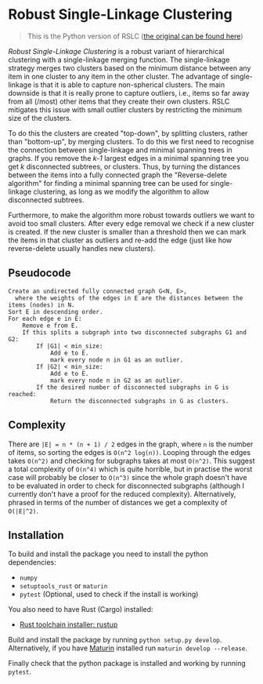 # Robust Single-Linkage Clustering

> This is the Python version of RSLC ([the original can be found here](../))

*Robust Single-Linkage Clustering* is a robust variant of hierarchical
clustering with a single-linkage merging function. The single-linkage strategy
merges two clusters based on the minimum distance between any item in one
cluster to any item in the other cluster. The advantage of single-linkage is
that it is able to capture non-spherical clusters. The main downside is that it
is really prone to capture outliers, i.e., items so far away from all (/most)
other items that they create their own clusters. RSLC mitigates this issue with
small outlier clusters by restricting the minimum size of the clusters.

To do this the clusters are created "top-down", by splitting clusters, rather
than "bottom-up", by merging clusters. To do this we first need to recognise the
connection between single-linkage and minimal spanning trees in graphs. If you
remove the *k-1* largest edges in a minimal spanning tree you get *k*
disconnected subtrees, or clusters. Thus, by turning the distances between the
items into a fully connected graph the "Reverse-delete algorithm" for finding a
minimal spanning tree can be used for single-linkage clustering, as long as we
modify the algorithm to allow disconnected subtrees.

Furthermore, to make the algorithm more robust towards outliers we want to avoid
too small clusters. After every edge removal we check if a new cluster is
created. If the new cluster is smaller than a threshold then we can mark the
items in that cluster as outliers and re-add the edge (just like how
reverse-delete usually handles new clusters).

## Pseudocode

```{pseudocode}
Create an undirected fully connected graph G<N, E>,
  where the weights of the edges in E are the distances between the items (nodes) in N.
Sort E in descending order.
For each edge e in E:
    Remove e from E.
    If this splits a subgraph into two disconnected subgraphs G1 and G2:
        If |G1| < min_size:
            Add e to E.
            mark every node n in G1 as an outlier.
        If |G2| < min_size:
            Add e to E.
            mark every node n in G2 as an outlier.
        If the desired number of disconnected subgraphs in G is reached:
            Return the disconnected subgraphs in G as clusters.
```

## Complexity

There are `|E| = n * (n + 1) / 2` edges in the graph, where `n` is the number of
items, so sorting the edges is `O(n^2 log(n))`. Looping through the edges takes
`O(n^2)` and checking for subgraphs takes at most `O(n^2)`. This suggest a total
complexity of `O(n^4)` which is quite horrible, but in practise the worst case
will probably be closer to `O(n^3)` since the whole graph doesn't have to be
evaluated in order to check for disconnected subgraphs (although I currently
don't have a proof for the reduced complexity). Alternatively, phrased in terms
of the number of distances we get a complexity of `O(|E|^2)`.

## Installation

To build and install the package you need to install the python dependencies:

- `numpy`
- `setuptools_rust` or `maturin`
- `pytest` (Optional, used to check if the install is working)

You also need to have Rust (Cargo) installed:

- [Rust toolchain installer: rustup](https://rustup.rs/)

Build and install the package by running `python setup.py develop`.
Alternatively, if you have [Maturin](https://github.com/PyO3/maturin) installed run `maturin develop --release`.

Finally check that the python package is installed and working by running `pytest`.
